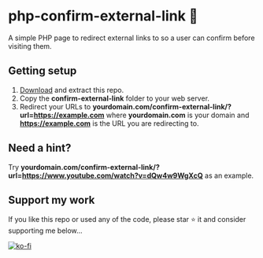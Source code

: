 # php-confirm-external-link 🤔

A simple PHP page to redirect external links to so a user can confirm before visiting them.

## Getting setup

1. [Download](https://github.com/robsd/php-confirm-external-link/archive/refs/heads/main.zip) and extract this repo.
2. Copy the **confirm-external-link** folder to your web server.
3. Redirect your URLs to **yourdomain.com/confirm-external-link/?url=https://example.com** where **yourdomain.com** is your domain and **https://example.com** is the URL you are redirecting to.

## Need a hint?

Try **yourdomain.com/confirm-external-link/?url=https://www.youtube.com/watch?v=dQw4w9WgXcQ** as an example.

## Support my work

If you like this repo or used any of the code, please star ⭐ it and consider supporting me below...

[![ko-fi](https://ko-fi.com/img/githubbutton_sm.svg)](https://ko-fi.com/F1F34TIDQ)